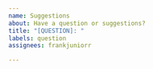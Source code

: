 ```yaml
---
name: Suggestions
about: Have a question or suggestions?
title: "[QUESTION]: "
labels: question
assignees: frankjuniorr

---
```



